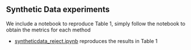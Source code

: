 ## Synthetic Data experiments

We include a notebook to reproduce Table 1, simply follow the notebook to obtain the metrics for each method


*  [syntheticdata_reject.ipynb](syntheticdata_reject.ipynb) reproduces the results in Table 1
